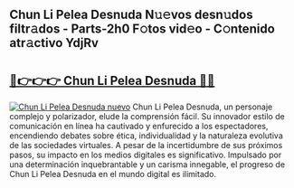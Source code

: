 ## Chun Li Pelea Desnuda N𝚞𝚎vos desn𝚞dos filtr𝚊dos - Parts-2h0 F𝚘tos vid𝚎o - C𝚘ntenido atr𝚊ctivo YdjRv

# <h2><a href="http://mbbpj4.tromn.icu/?c=Chun+Li+Pelea+Desnuda">🔗👉👉👉 Chun Li Pelea Desnuda 🔗🔗</a></h2>

[![Chun Li Pelea Desnuda nuevo](https://i.imgur.com/pEAQMta.gif)](http://mbbpj4.tromn.icu/?c=Chun+Li+Pelea+Desnuda)
Chun Li Pelea Desnuda, un personaje complejo y polarizador, elude la comprensión fácil. Su innovador estilo de comunicación en línea ha cautivado y enfurecido a los espectadores, encendiendo debates sobre ética, individualidad y la naturaleza evolutiva de las sociedades virtuales. A pesar de la incertidumbre de sus próximos pasos, su impacto en los medios digitales es significativo. Impulsado por una determinación inquebrantable y un carisma innegable, el progreso de Chun Li Pelea Desnuda en el mundo digital es ilimitado.
